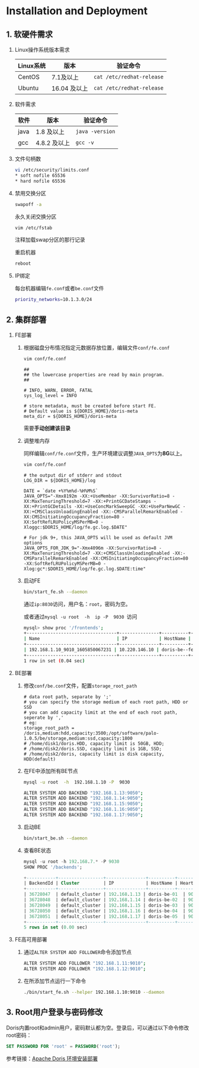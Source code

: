 # Installation and Deployment

## 1. 软硬件需求

1. Linux操作系统版本需求

   | Linux系统 | 版本         | 验证命令                  |
   | --------- | ------------ | ------------------------- |
   | CentOS    | 7.1及以上    | `cat /etc/redhat-release` |
   | Ubuntu    | 16.04 及以上 | `cat /etc/redhat-release` |

   

2. 软件需求

   | 软件 | 版本         | 验证命令        |
   | ---- | ------------ | --------------- |
   | java | 1.8 及以上   | `java -version` |
   | gcc  | 4.8.2 及以上 | `gcc -v`        |

3. 文件句柄数

   ```sh
   vi /etc/security/limits.conf 
   * soft nofile 65536
   * hard nofile 65536
   ```

4. 禁用交换分区

   ```sh
   swapoff -a
   ```

   永久关闭交换分区

   ```sh
   vim /etc/fstab
   ```

   注释加载swap分区的那行记录

   重启机器

   ```sh
   reboot
   ```

5. IP绑定

   每台机器编辑`fe.conf`或者`be.conf`文件

   ```sh
   priority_networks=10.1.3.0/24
   ```

   

## 2. 集群部署

1. FE部署

   1. 根据磁盘分布情况指定元数据存放位置，编辑文件`conf/fe.conf`

      ```sh
      vim conf/fe.conf
      ```

      ```sh{10}
      ##
      ## the lowercase properties are read by main program.
      ##
      
      # INFO, WARN, ERROR, FATAL
      sys_log_level = INFO
      
      # store metadata, must be created before start FE.
      # Default value is ${DORIS_HOME}/doris-meta
      meta_dir = ${DORIS_HOME}/doris-meta
      ```

      需要**手动创建该目录**

   2. 调整堆内存

      同样编辑`conf/fe.conf`文件，生产环境建议调整`JAVA_OPTS`为**8G**以上。

      ```sh
      vim conf/fe.conf
      ```

      ```sh{5}
      # the output dir of stderr and stdout
      LOG_DIR = ${DORIS_HOME}/log
      
      DATE = `date +%Y%m%d-%H%M%S`
      JAVA_OPTS="-Xmx8192m -XX:+UseMembar -XX:SurvivorRatio=8 -XX:MaxTenuringThreshold=7 -XX:+PrintGCDateStamps -XX:+PrintGCDetails -XX:+UseConcMarkSweepGC -XX:+UseParNewGC -XX:+CMSClassUnloadingEnabled -XX:-CMSParallelRemarkEnabled -XX:CMSInitiatingOccupancyFraction=80 -XX:SoftRefLRUPolicyMSPerMB=0 -Xloggc:$DORIS_HOME/log/fe.gc.log.$DATE"
      
      # For jdk 9+, this JAVA_OPTS will be used as default JVM options
      JAVA_OPTS_FOR_JDK_9="-Xmx4096m -XX:SurvivorRatio=8 -XX:MaxTenuringThreshold=7 -XX:+CMSClassUnloadingEnabled -XX:-CMSParallelRemarkEnabled -XX:CMSInitiatingOccupancyFraction=80 -XX:SoftRefLRUPolicyMSPerMB=0 -Xlog:gc*:$DORIS_HOME/log/fe.gc.log.$DATE:time"
      ```

   3. 启动FE

      ```sh
      bin/start_fe.sh --daemon
      ```

      通过`ip:8030`访问，用户名：`root`，密码为空。

      或者通过`mysql -u root  -h  ip -P  9030 `访问

      ```sh
      mysql> show proc '/frontends';
      +----------------------------------+---------------+----------+-------------+----------+-----------+---------+----------+----------+------------+------+-------+-------------------+---------------------+----------+--------+-----------------+
      | Name                             | IP            | HostName | EditLogPort | HttpPort | QueryPort | RpcPort | Role     | IsMaster | ClusterId  | Join | Alive | ReplayedJournalId | LastHeartbeat       | IsHelper | ErrMsg | Version         |
      +----------------------------------+---------------+----------+-------------+----------+-----------+---------+----------+----------+------------+------+-------+-------------------+---------------------+----------+--------+-----------------+
      | 192.168.1.10_9010_1605850067231 | 10.220.146.10 | doris-be--fe-01  | 9010        | 8030     | 9030      | 9020    | FOLLOWER | true     | 2113522669 | true | true  | 29778512          | 2021-09-16 14:58:44 | true     |        | 0.14.13-Unknown |
      +----------------------------------+---------------+----------+-------------+----------+-----------+---------+----------+----------+------------+------+-------+-------------------+---------------------+----------+--------+-----------------+
      1 row in set (0.04 sec)
      ```

2. BE部署

   1. 修改`conf/be.conf`文件，配置`storage_root_path`

      ```sh{5}
      # data root path, separate by ';'
      # you can specify the storage medium of each root path, HDD or SSD
      # you can add capacity limit at the end of each root path, seperate by ','
      # eg:
      storage_root_path = /doris,medium:hdd,capacity:3500;/opt/software/palo-1.0.5/be/storage,medium:ssd,capacity:1800
      # /home/disk1/doris.HDD, capacity limit is 50GB, HDD;
      # /home/disk2/doris.SSD, capacity limit is 1GB, SSD;
      # /home/disk2/doris, capacity limit is disk capacity, HDD(default)
      ```

   2. 在FE中添加所有BE节点

      ```sh
      mysql -u root  -h  192.168.1.10 -P  9030
      ```

      ```sh
      ALTER SYSTEM ADD BACKEND "192.168.1.13:9050";
      ALTER SYSTEM ADD BACKEND "192.168.1.14:9050";
      ALTER SYSTEM ADD BACKEND "192.168.1.15:9050";
      ALTER SYSTEM ADD BACKEND "192.168.1.16:9050";
      ALTER SYSTEM ADD BACKEND "192.168.1.17:9050";
      ```

   3. 启动BE

      ```sh
      bin/start_be.sh --daemon
      ```

   4. 查看BE状态

      ```sql
      mysql -u root -h 192.168.7.* -P 9030
      SHOW PROC '/backends';
      ```

      ```sql
      +-----------+-----------------+---------------+----------+---------------+--------+----------+----------+---------------------+---------------------+-------+----------------------+--------------------
      | BackendId | Cluster         | IP            | HostName | HeartbeatPort | BePort | HttpPort | BrpcPort | LastStartTime       | LastHeartbeat       | Alive | SystemDecommissioned | ClusterDecommission
      +-----------+-----------------+---------------+----------+---------------+--------+----------+----------+---------------------+---------------------+-------+----------------------+--------------------
      | 36728047  | default_cluster | 192.168.1.13 | doris-be-01  | 9050          | 9060   | 8040     | 8060     | 2021-07-15 10:21:42 | 2021-09-16 15:54:29 | true  | false                | false              
      | 36728048  | default_cluster | 192.168.1.14 | doris-be-02  | 9050          | 9060   | 8040     | 8060     | 2021-07-15 10:22:44 | 2021-09-16 15:54:29 | true  | false                | false              
      | 36728049  | default_cluster | 192.168.1.15 | doris-be-03  | 9050          | 9060   | 8040     | 8060     | 2021-07-15 10:23:32 | 2021-09-16 15:54:29 | true  | false                | false              
      | 36728050  | default_cluster | 192.168.1.16 | doris-be-04  | 9050          | 9060   | 8040     | 8060     | 2021-07-15 10:24:12 | 2021-09-16 15:54:29 | true  | false                | false              
      | 36728051  | default_cluster | 192.168.1.17 | doris-be-05  | 9050          | 9060   | 8040     | 8060     | 2021-07-15 10:25:22 | 2021-09-16 15:54:29 | true  | false                | false                         
      +-----------+-----------------+---------------+----------+---------------+--------+----------+----------+---------------------+---------------------+-------+----------------------+--------------------
      5 rows in set (0.00 sec)
      ```

3. FE高可用部署

   1. 通过`ALTER SYSTEM ADD FOLLOWER`命令添加节点

      ```sh
      ALTER SYSTEM ADD FOLLOWER "192.168.1.11:9010";
      ALTER SYSTEM ADD FOLLOWER "192.168.1.12:9010";
      ```

   2. 在所添加节点运行一下命令

      ```sh
      ./bin/start_fe.sh --helper 192.168.1.10:9010 --daemon
      ```



## 3. Root用户登录与密码修改

Doris内置root和admin用户，密码默认都为空。登录后，可以通过以下命令修改root密码：

```sql
SET PASSWORD FOR 'root' = PASSWORD('root');
```



参考链接：[Apache Doris 环境安装部署](https://hf200012.github.io/2021/09/Apache-Doris-%E7%8E%AF%E5%A2%83%E5%AE%89%E8%A3%85%E9%83%A8%E7%BD%B2/)
